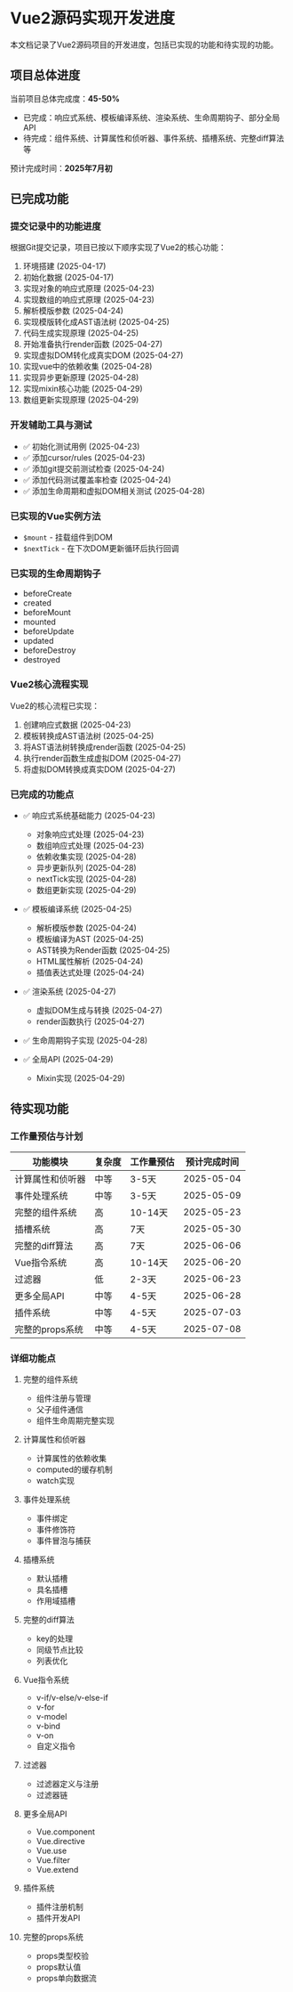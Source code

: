 # Vue2源码实现开发进度

本文档记录了Vue2源码项目的开发进度，包括已实现的功能和待实现的功能。

## 项目总体进度

当前项目总体完成度：**45-50%**

- 已完成：响应式系统、模板编译系统、渲染系统、生命周期钩子、部分全局API
- 待完成：组件系统、计算属性和侦听器、事件系统、插槽系统、完整diff算法等

预计完成时间：**2025年7月初**

## 已完成功能

### 提交记录中的功能进度

根据Git提交记录，项目已按以下顺序实现了Vue2的核心功能：

1. 环境搭建 (2025-04-17)
2. 初始化数据 (2025-04-17)
3. 实现对象的响应式原理 (2025-04-23)
4. 实现数组的响应式原理 (2025-04-23)
5. 解析模版参数 (2025-04-24)
6. 实现模版转化成AST语法树 (2025-04-25)
7. 代码生成实现原理 (2025-04-25)
8. 开始准备执行render函数 (2025-04-27)
9. 实现虚拟DOM转化成真实DOM (2025-04-27)
10. 实现vue中的依赖收集 (2025-04-28)
11. 实现异步更新原理 (2025-04-28)
12. 实现mixin核心功能 (2025-04-29)
13. 数组更新实现原理 (2025-04-29)

### 开发辅助工具与测试

- ✅ 初始化测试用例 (2025-04-23)
- ✅ 添加cursor/rules (2025-04-23)
- ✅ 添加git提交前测试检查 (2025-04-24)
- ✅ 添加代码测试覆盖率检查 (2025-04-24)
- ✅ 添加生命周期和虚拟DOM相关测试 (2025-04-28)

### 已实现的Vue实例方法

- `$mount` - 挂载组件到DOM
- `$nextTick` - 在下次DOM更新循环后执行回调

### 已实现的生命周期钩子

- beforeCreate
- created
- beforeMount
- mounted
- beforeUpdate
- updated
- beforeDestroy
- destroyed

### Vue2核心流程实现

Vue2的核心流程已实现：

1. 创建响应式数据 (2025-04-23)
2. 模板转换成AST语法树 (2025-04-25)
3. 将AST语法树转换成render函数 (2025-04-25)
4. 执行render函数生成虚拟DOM (2025-04-27)
5. 将虚拟DOM转换成真实DOM (2025-04-27)

### 已完成的功能点

- ✅ 响应式系统基础能力 (2025-04-23)
  - 对象响应式处理 (2025-04-23)
  - 数组响应式处理 (2025-04-23)
  - 依赖收集实现 (2025-04-28)
  - 异步更新队列 (2025-04-28)
  - nextTick实现 (2025-04-28)
  - 数组更新实现 (2025-04-29)

- ✅ 模板编译系统 (2025-04-25)
  - 解析模版参数 (2025-04-24)
  - 模板编译为AST (2025-04-25)
  - AST转换为Render函数 (2025-04-25)
  - HTML属性解析 (2025-04-24)
  - 插值表达式处理 (2025-04-24)

- ✅ 渲染系统 (2025-04-27)
  - 虚拟DOM生成与转换 (2025-04-27)
  - render函数执行 (2025-04-27)

- ✅ 生命周期钩子实现 (2025-04-28)

- ✅ 全局API (2025-04-29)
  - Mixin实现 (2025-04-29)

## 待实现功能

### 工作量预估与计划

| 功能模块 | 复杂度 | 工作量预估 | 预计完成时间 |
|---------|-------|------------|------------|
| 计算属性和侦听器 | 中等 | 3-5天 | 2025-05-04 |
| 事件处理系统 | 中等 | 3-5天 | 2025-05-09 |
| 完整的组件系统 | 高 | 10-14天 | 2025-05-23 |
| 插槽系统 | 高 | 7天 | 2025-05-30 |
| 完整的diff算法 | 高 | 7天 | 2025-06-06 |
| Vue指令系统 | 高 | 10-14天 | 2025-06-20 |
| 过滤器 | 低 | 2-3天 | 2025-06-23 |
| 更多全局API | 中等 | 4-5天 | 2025-06-28 |
| 插件系统 | 中等 | 4-5天 | 2025-07-03 |
| 完整的props系统 | 中等 | 4-5天 | 2025-07-08 |

### 详细功能点

1. 完整的组件系统
   - 组件注册与管理
   - 父子组件通信
   - 组件生命周期完整实现
   
2. 计算属性和侦听器
   - 计算属性的依赖收集
   - computed的缓存机制
   - watch实现
   
3. 事件处理系统
   - 事件绑定
   - 事件修饰符
   - 事件冒泡与捕获
   
4. 插槽系统
   - 默认插槽
   - 具名插槽
   - 作用域插槽
   
5. 完整的diff算法
   - key的处理
   - 同级节点比较
   - 列表优化
   
6. Vue指令系统
   - v-if/v-else/v-else-if
   - v-for
   - v-model
   - v-bind
   - v-on
   - 自定义指令
   
7. 过滤器
   - 过滤器定义与注册
   - 过滤器链
   
8. 更多全局API
   - Vue.component
   - Vue.directive
   - Vue.use
   - Vue.filter
   - Vue.extend
   
9. 插件系统
   - 插件注册机制
   - 插件开发API
   
10. 完整的props系统
    - props类型校验
    - props默认值
    - props单向数据流